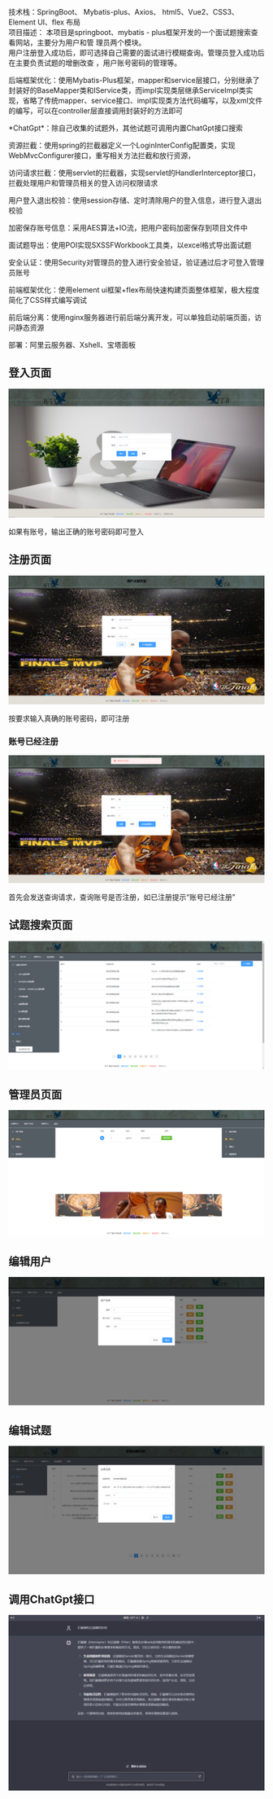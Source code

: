 技术栈：SpringBoot、   Mybatis-plus、Axios、  html5、Vue2、CSS3、   Element UI、flex 布局<br/>
项目描述： 
本项目是springboot、mybatis - plus框架开发的一个面试题搜索查看网站，主要分为用户和管  理员两个模块。<br/>
用户注册登入成功后，即可选择自己需要的面试进行模糊查询。管理员登入成功后在主要负责试题的增删改查 ，用户账号密码的管理等。<br/>

<p>后端框架优化：使用Mybatis-Plus框架，mapper和service层接口，分别继承了封装好的BaseMapper类和IService类，而impl实现类层继承ServiceImpl类实现，省略了传统mapper、service接口、impl实现类方法代码编写，以及xml文件的编写，可以在controller层直接调用封装好的方法即可</p>
<p>*ChatGpt*：除自己收集的试题外，其他试题可调用内置ChatGpt接口搜索</p>
<p>资源拦截：使用spring的拦截器定义一个LoginInterConfig配置类，实现WebMvcConfigurer接口，重写相关方法拦截和放行资源，</p>
<p>访问请求拦截：使用servlet的拦截器，实现servlet的HandlerInterceptor接口，拦截处理用户和管理员相关的登入访问权限请求</p>
<p>用户登入退出校验：使用session存储、定时清除用户的登入信息，进行登入退出校验</p>
<p>加密保存账号信息：采用AES算法+IO流，把用户密码加密保存到项目文件中</p>
<p>面试题导出：使用POI实现SXSSFWorkbook工具类，以excel格式导出面试题</p>
<p>安全认证：使用Security对管理员的登入进行安全验证，验证通过后才可登入管理员账号</p>
<p>前端框架优化：使用element ui框架+flex布局快速构建页面整体框架，极大程度简化了CSS样式编写调试</p>
<p>前后端分离：使用nginx服务器进行前后端分离开发，可以单独启动前端页面，访问静态资源</p>
<p>部署：阿里云服务器、Xshell、宝塔面板</p>

## 登入页面
![登入页面](https://github.com/YyangZhiHeng/itembankshop/blob/main/picture/login.png)
<p>如果有账号，输出正确的账号密码即可登入</p>

## 注册页面
![注册页面](https://github.com/YyangZhiHeng/itembankshop/blob/main/picture/register.png)
<p>按要求输入真确的账号密码，即可注册</p>

### 账号已经注册
![](https://github.com/YyangZhiHeng/itembankshop/blob/main/picture/Reregister.png)
<p>首先会发送查询请求，查询账号是否注册，如已注册提示“账号已经注册”</p>

## 试题搜索页面

![试题搜索页面](https://github.com/YyangZhiHeng/itembankshop/blob/main/picture/main.png)

## 管理员页面

![管理员页面](https://github.com/YyangZhiHeng/itembankshop/blob/main/picture/admin.png)

## 编辑用户

![编辑用户](https://github.com/YyangZhiHeng/itembankshop/blob/main/picture/edituser.png)

## 编辑试题

![编辑试题](https://github.com/YyangZhiHeng/itembankshop/blob/main/picture/edititem.png)

## 调用ChatGpt接口

![调用ChatGpt接口](https://github.com/YyangZhiHeng/itembankshop/blob/main/picture/ChatGPT.png)
